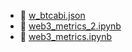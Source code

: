 * 📄 [w_btcabi.json](w_btcabi.json)
* 📄 [web3_metrics_2.ipynb](web3_metrics_2.ipynb)
* 📄 [web3_metrics.ipynb](web3_metrics.ipynb)

